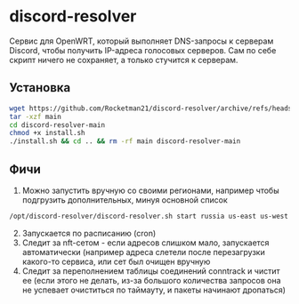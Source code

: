 # discord-resolver
Сервис для OpenWRT, который выполняет DNS-запросы к серверам Discord, чтобы получить IP-адреса голосовых серверов.
Сам по себе скрипт ничего не сохраняет, а только стучится к серверам.

## Установка

```bash
wget https://github.com/Rocketman21/discord-resolver/archive/refs/heads/main.tar.gz
tar -xzf main
cd discord-resolver-main
chmod +x install.sh
./install.sh && cd .. && rm -rf main discord-resolver-main
```

## Фичи
1. Можно запустить вручную со своими регионами, например чтобы подгрузить дополнительных,
минуя основной список

```bash
/opt/discord-resolver/discord-resolver.sh start russia us-east us-west
```

2. Запускается по расписанию (cron)
3. Следит за nft-сетом - если адресов слишком мало, запускается автоматически
(например адреса слетели после перезагрузки какого-то сервиса, или сет был очищен вручную
4. Следит за переполнением таблицы соединений conntrack и чистит ее
(если этого не делать, из-за большого количества запросов она не успевает очиститься
по таймауту, и пакеты начинают дропаться)
